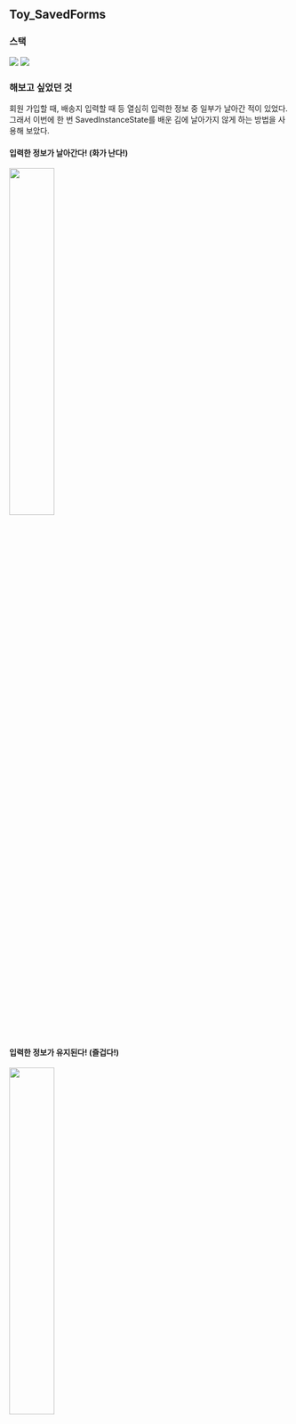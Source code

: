 ## Toy_SavedForms

### 스택
<img src="https://img.shields.io/badge/Android-3DDC84?style=flat-square&logo=Android&logoColor=black"/> <img src="https://img.shields.io/badge/Kotlin-7F52FF?style=flat-square&logo=Kotlin&logoColor=black"/> 

### 해보고 싶었던 것
회원 가입할 때, 배송지 입력할 때 등 열심히 입력한 정보 중 일부가 날아간 적이 있었다. 
그래서 이번에 한 번 SavedInstanceState를 배운 김에 날아가지 않게 하는 방법을 사용해 보았다.

#### 입력한 정보가 날아간다! (화가 난다!)
<img src = "https://user-images.githubusercontent.com/60867063/160078305-64c5dfb2-763b-4c8f-813a-c6692bc2f641.gif" width="40%" height="40%">

#### 입력한 정보가 유지된다! (즐겁다!)
<img src = "https://user-images.githubusercontent.com/60867063/160078320-d3f3ae84-2d82-4ce8-a2a8-66ab278f6f2f.gif" width="40%" height="40%">
